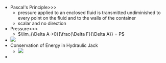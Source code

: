 - Pascal's Principle>>>
    - pressure applied to an enclosed fluid is transmitted undiminished to every point on the fluid and to the walls of the container
    - scalar and no direction
- Pressure>>>
    - $\lim_{\Delta A->0}{\frac{\Delta F}{\Delta A}} = P$ 
- ![](https://remnote-user-data.s3.amazonaws.com/YK0cWwfOk4xnc8g0SUWdNPQnI1UPbBnXm2eMXunSYQXbkWe13aVZoRIWvNcBLCeWQ9LtqVGPN4uLB7cJwqH2OsIs790hs5ZXzP-mfc7pFvBEQ0rMzXI_mdqiR8D4tLgY.png) 
- Conservation of Energy in Hydraulic Jack
    - ![](https://remnote-user-data.s3.amazonaws.com/bUFEwNbDP0sHBAfvlkyAueRCFgWsAaQ3QC_q-ilxLx3PbKMibH2WU3JAB2rat5R8Jwr91knGCf9CyB1LP2yCJ2zmb4mhK7XFH7knXlGRI4kZOI2K4NZm2XJNq4FiNq8F.png) 
- 
